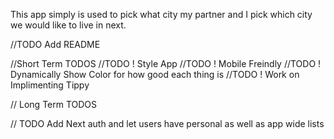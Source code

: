 This app simply is used to pick what city my partner and I pick which city we would like to live in next.

//TODO Add README

//Short Term TODOS
//TODO ! Style App
//TODO ! Mobile Freindly
//TODO ! Dynamically Show Color for how good each thing is
//TODO ! Work on Implimenting Tippy

// Long Term TODOS

// TODO Add Next auth and let users have personal as well as app wide lists
